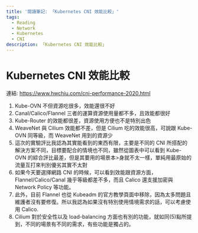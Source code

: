 ```yaml
---
title: '閱讀筆記: 「Kubernetes CNI 效能比較」'
tags:
  - Reading
  - Network
  - Kubernetes
  - CNI
description: 「Kubernetes CNI 效能比較」
---
```


# Kubernetes CNI 效能比較
連結: https://www.hwchiu.com/cni-performance-2020.html

1. Kube-OVN 不但資源吃很多，效能還很不好
2. Canal/Calico/Flannel 三者的運算資源使用量都不多，且效能都很好
3. Kube-Router 的效能都很差，資源使用方便也不是特別出色
4. WeaveNet 與 Cilium 效能都不差，但是 Cilium 吃的效能很高，可說跟 Kube-OVN 同等級，而 WeaveNet 用到的資源少
5. 這次的實驗評比我認為其實能看到的東西有限，主要是不同的 CNI 所搭配的解決方案不同，目標要配合的情境也不同，雖然從圖表中可以看到 Kube-OVN 的綜合評比最差，但是其要用的場景本>身就不太一樣，單純用最原始的流量互打來判別優劣其實不太對
6. 如果今天要選擇網路 CNI 的時候，可以看到效能跟資源方面， Flannel/Calico/Canal 幾乎等級都差不多，而且 Calico 還支援加密與 Network Policy 等功能。
7. 此外，目前 Flannel 也從 Kubeadm 的官方教學頁面中移除，因為太多問題且維護者沒有要修復。所以我認為如果沒有特別使用情境需求的話，可以考慮使用 Calico.
8. Cilium 對於安全性以及 load-balancing 方面也有別的功能，就如同(5)點所提到，不同的場景有不同的需求，有些功能是獨占的。
